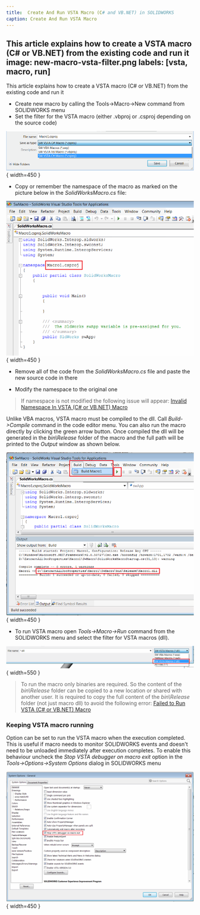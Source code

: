```yaml
---
title:  Create And Run VSTA Macro (C# and VB.NET) in SOLIDWORKS
caption: Create And Run VSTA Macro
---
```

 This article explains how to create a VSTA macro (C# or VB.NET) from the existing code and run it
image: new-macro-vsta-filter.png
labels: [vsta, macro, run]
---
This article explains how to create a VSTA macro (C# or VB.NET) from the existing code and run it

* Create new macro by calling the Tools->Macro->New command from SOLIDWORKS menu
* Set the filter for the VSTA macro (either .vbproj or .csproj depending on the source code)

![Filtering VSTA macros](new-macro-vsta-filter.png){ width=450 }

* Copy or remember the namespace of the macro as marked on the picture below in the *SolidWorksMacro.cs* file:

![Namespace of VSTA macro](vsta-macro-namespace.png){ width=450 }

* Remove all of the code from the *SolidWorksMacro.cs* file and paste the new source code in there

* Modify the namespace to the original one

> If namespace is not modified the following issue will appear: [Invalid Namespace In VSTA (C# or VB.NET) Macro](/docs/codestack/solidworks-api/troubleshooting/macros/vsta-invalid-namespace/)

Unlike VBA macros, VSTA macro must be compiled to the dll. Call *Build->Compile* command in the code editor menu. You can also run the macro directly by clicking the green arrow button. Once compiled the dll will be generated in the *bin\Release* folder of the macro and the full path will be printed to the *Output* window as shown below.

![Compiling VSTA macro](compile-vsta-macro.png){ width=450 }

* To run VSTA macro open *Tools->Macro->Run* command from the SOLIDWORKS menu and select the filter for VSTA macros (dll).

![Setting the filter for VSTA macro when running](run-vsta-macro.png){ width=550 }

> To run the macro only binaries are required. So the content of the *bin\Release* folder can be copied to a new location or shared with another user. It is required to copy the full content of the *bin\Release* folder (not just macro dll) to avoid the following error: [Failed to Run VSTA (C# or VB.NET) Macro](/docs/codestack/solidworks-api/troubleshooting/macros/run-vsta-macro-error/)

### Keeping VSTA macro running

Option can be set to run the VSTA macro when the execution completed. This is useful if macro needs to monitor SOLIDWORKS events and doesn't need to be unloaded immediately after execution completes. To enable this behaviour uncheck the *Stop VSTA debugger on macro exit* option in the *Tools->Options->System Options* dialog in SOLIDWORKS menu 

![Option to keep VSTA macro running](system-options-stop-vsta-debugger.png){ width=450 }